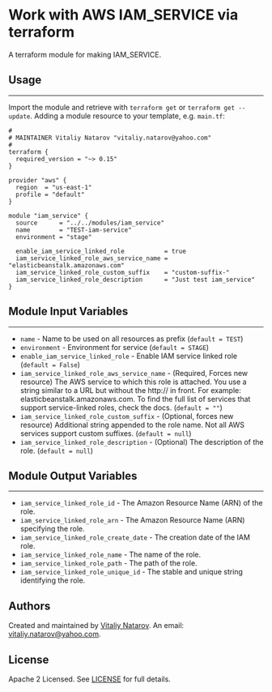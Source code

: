 # Work with AWS IAM_SERVICE via terraform

A terraform module for making IAM_SERVICE.


## Usage
----------------------
Import the module and retrieve with ```terraform get``` or ```terraform get --update```. Adding a module resource to your template, e.g. `main.tf`:

```
#
# MAINTAINER Vitaliy Natarov "vitaliy.natarov@yahoo.com"
#
terraform {
  required_version = "~> 0.15"
}

provider "aws" {
  region  = "us-east-1"
  profile = "default"
}

module "iam_service" {
  source      = "../../modules/iam_service"
  name        = "TEST-iam-service"
  environment = "stage"

  enable_iam_service_linked_role           = true
  iam_service_linked_role_aws_service_name = "elasticbeanstalk.amazonaws.com"
  iam_service_linked_role_custom_suffix    = "custom-suffix-"
  iam_service_linked_role_description      = "Just test iam_service"
}
```

## Module Input Variables
----------------------
- `name` - Name to be used on all resources as prefix (`default = TEST`)
- `environment` - Environment for service (`default = STAGE`)
- `enable_iam_service_linked_role` - Enable IAM service linked role (`default = False`)
- `iam_service_linked_role_aws_service_name` - (Required, Forces new resource) The AWS service to which this role is attached. You use a string similar to a URL but without the http:// in front. For example: elasticbeanstalk.amazonaws.com. To find the full list of services that support service-linked roles, check the docs. (`default = ""`)
- `iam_service_linked_role_custom_suffix` - (Optional, forces new resource) Additional string appended to the role name. Not all AWS services support custom suffixes. (`default = null`)
- `iam_service_linked_role_description` - (Optional) The description of the role. (`default = null`)

## Module Output Variables
----------------------
- `iam_service_linked_role_id` - The Amazon Resource Name (ARN) of the role.
- `iam_service_linked_role_arn` - The Amazon Resource Name (ARN) specifying the role.
- `iam_service_linked_role_create_date` - The creation date of the IAM role.
- `iam_service_linked_role_name` - The name of the role.
- `iam_service_linked_role_path` - The path of the role.
- `iam_service_linked_role_unique_id` - The stable and unique string identifying the role.


## Authors

Created and maintained by [Vitaliy Natarov](https://github.com/SebastianUA). An email: [vitaliy.natarov@yahoo.com](vitaliy.natarov@yahoo.com).

## License

Apache 2 Licensed. See [LICENSE](https://github.com/SebastianUA/terraform/blob/master/LICENSE) for full details.
